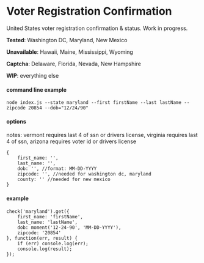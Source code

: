 # Voter Registration Confirmation
United States voter registration confirmation & status. Work in progress.

**Tested**: Washington DC, Maryland, New Mexico

**Unavailable**: Hawaii, Maine, Mississippi, Wyoming

**Captcha**: Delaware, Florida, Nevada, New Hampshire

**WIP**: everything else

#### command line example
```
node index.js --state maryland --first firstName --last lastName --zipcode 20854 --dob="12/24/90"
```

#### options
notes: vermont requires last 4 of ssn or drivers license, virginia requires last 4 of ssn, arizona requires voter id or drivers license
```
{
	first_name: '',
	last_name: '',
	dob: '', //format: MM-DD-YYYY
	zipcode: '', //needed for washington dc, maryland
	county: '' //needed for new mexico
}
```

#### example
```
check('maryland').get({
	first_name: 'firstName',
	last_name: 'lastName',
	dob: moment('12-24-90', 'MM-DD-YYYY'),
	zipcode: '20854'
}, function(err, result) {
	if (err) console.log(err);
	console.log(result);
});
```					  
